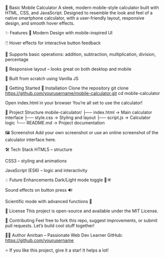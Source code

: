 📱 Basic Mobile Calculator
A sleek, modern mobile-style calculator built with HTML, CSS, and JavaScript. Designed to resemble the look and feel of a native smartphone calculator, with a user-friendly layout, responsive design, and smooth hover effects.

✨ Features
🎨 Modern Design with mobile-inspired UI

🖱️ Hover effects for interactive button feedback

🔢 Supports basic operations: addition, subtraction, multiplication, division, percentage

📱 Responsive layout – looks great on both desktop and mobile

🧠 Built from scratch using Vanilla JS

🚀 Getting Started
🔧 Installation
Clone the repository
git clone https://github.com/yourusername/mobile-calculator.git
cd mobile-calculator

Open index.html in your browser
You’re all set to use the calculator!

📂 Project Structure
mobile-calculator/
├── index.html → Main calculator interface
├── style.css → Styling and layout
├── script.js → Calculator logic
└── README.md → Project documentation

🖼️ Screenshot
Add your own screenshot or use an online screenshot of the calculator interface here.

🛠️ Tech Stack
HTML5 – structure

CSS3 – styling and animations

JavaScript (ES6) – logic and interactivity

💡 Future Enhancements
 Dark/Light mode toggle 🌙☀️

 Sound effects on button press 🔊

 Scientific mode with advanced functions 🧮

📜 License
This project is open-source and available under the MIT License.

🤝 Contributing
Feel free to fork this repo, suggest improvements, or submit pull requests. Let’s build cool stuff together!

🧑‍💻 Author
Anirban – Passionate Web Dev Learner
GitHub: https://github.com/yourusername

⭐️ If you like this project, give it a star! It helps a lot!
